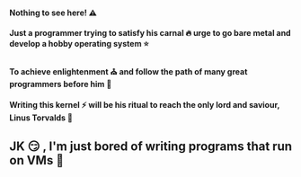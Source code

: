 #### Nothing to see here! :warning:

#### Just a programmer trying to satisfy his carnal :fire: urge to go bare metal and develop a hobby operating system :star:

#### To achieve enlightenment :church: and follow the path of many great programmers before him :stars:

#### Writing this kernel :zap: will be his ritual to reach the only lord and saviour, Linus Torvalds :rocket:

## JK :smirk: , I'm just bored of writing programs that run on VMs :snail: 
